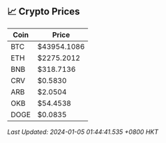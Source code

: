 ## 📈 Crypto Prices

| Coin | Price |
| ---- | ----- |
| BTC | $43954.1086 |
| ETH | $2275.2012 |
| BNB | $318.7136 |
| CRV | $0.5830 |
| ARB | $2.0504 |
| OKB | $54.4538 |
| DOGE | $0.0835 |

_Last Updated: 2024-01-05 01:44:41.535 +0800 HKT_